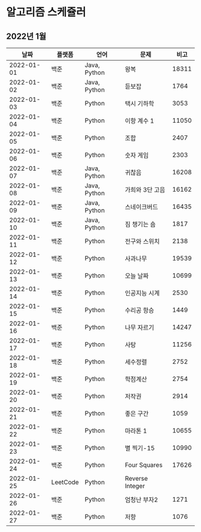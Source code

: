 # 알고리즘 스케쥴러

## 2022년 1월

| 날짜       | 플랫폼   | 언어         | 문제            | 비고  |
| ---------- | -------- | ------------ | --------------- | ----- |
| 2022-01-01 | 백준     | Java, Python | 왕복            | 18311 |
| 2022-01-02 | 백준     | Java, Python | 듣보잡          | 1764  |
| 2022-01-03 | 백준     | Python       | 택시 기하학     | 3053  |
| 2022-01-04 | 백준     | Python       | 이항 계수 1     | 11050 |
| 2022-01-05 | 백준     | Python       | 조합            | 2407  |
| 2022-01-06 | 백준     | Python       | 숫자 게임       | 2303  |
| 2022-01-07 | 백준     | Java, Python | 귀찮음          | 16208 |
| 2022-01-08 | 백준     | Java, Python | 가희와 3단 고음 | 16162 |
| 2022-01-09 | 백준     | Java, Python | 스네이크버드    | 16435 |
| 2022-01-10 | 백준     | Java, Python | 짐 챙기는 숌    | 1817  |
| 2022-01-11 | 백준     | Python       | 전구와 스위치   | 2138  |
| 2022-01-12 | 백준     | Python       | 사과나무        | 19539 |
| 2022-01-13 | 백준     | Python       | 오늘 날짜       | 10699 |
| 2022-01-14 | 백준     | Python       | 인공지능 시계   | 2530  |
| 2022-01-15 | 백준     | Python       | 수리공 항승     | 1449  |
| 2022-01-16 | 백준     | Python       | 나무 자르기     | 14247 |
| 2022-01-17 | 백준     | Python       | 사탕            | 11256 |
| 2022-01-18 | 백준     | Python       | 세수정렬        | 2752  |
| 2022-01-19 | 백준     | Python       | 학점계산        | 2754  |
| 2022-01-20 | 백준     | Python       | 저작권          | 2914  |
| 2022-01-21 | 백준     | Python       | 좋은 구간       | 1059  |
| 2022-01-22 | 백준     | Python       | 마라톤 1        | 10655 |
| 2022-01-23 | 백준     | Python       | 별 찍기-15      | 10990 |
| 2022-01-24 | 백준     | Python       | Four Squares    | 17626 |
| 2022-01-25 | LeetCode | Python       | Reverse Integer |       |
| 2022-01-26 | 백준     | Python       | 엄청난 부자2    | 1271  |
| 2022-01-27 | 백준     | Python       | 저항            | 1076  |

